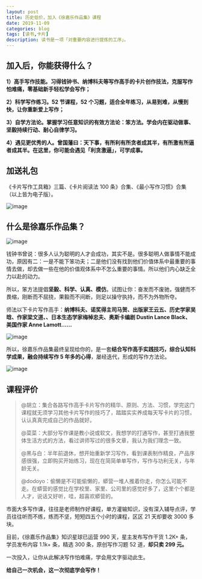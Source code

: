 ```yaml
---
layout: post
title: 历史低价，加入《徐嘉乐作品集》课程
date: 2019-11-09
categories: blog
tags: [读书,卡片]
description: 读书是一项「对重要内容进行提炼的工序」。
---
```


## 加入后，你能获得什么？

**1）高手写作技能。习得钱钟书、纳博科夫等写作高手的卡片创作技法，克服写作怕难痛，零基础新手轻松学会写作；**

**2）科学写作练习。52 节课程，52 个习题，适合全年练习，从易到难，从慢到快，让你重新爱上写作；**

**3）自学方法论。掌握学习任意知识的有效方法论：笨方法。学会内在驱动做事、坚毅持续行动、耐心自律学习。**

**4）遇见更优秀的人。曾国藩曰：天下事，有所利有所贪者成其半，有所激有所逼者成其半。在这里，你可能会遇见「利贪激逼」，可学成事。**

## 加送礼包

《卡片写作工具箱》三篇、《卡片阅读法 100 条》合集、《最小写作习惯》合集（以上皆为电子版）。

![image](https://upload-images.jianshu.io/upload_images/32598-9184340191bd7c89?imageMogr2/auto-orient/strip%7CimageView2/2/w/1240)

## 什么是徐嘉乐作品集？

![image](https://upload-images.jianshu.io/upload_images/32598-fc242a1866ac9637?imageMogr2/auto-orient/strip%7CimageView2/2/w/1240)

钱钟书曾说：很多人认为聪明的人才会成功，其实不是。很多聪明人做事情不能成功，原因有二：一是不能下笨功夫；二是他们没有找到他们价值体系中最重要的事情去做，却去做一些在他的价值观体系中不怎么重要的事情。所以他们内心缺乏全力以赴的动力。

所以，笨方法提倡**坚毅、科学、认真、模仿**。试图让你：奋发而不废驰，强健而不畏缩，刚断而不屈挠，果毅而不间断，则足以操守执持，而不为外物所夺。

师法以下卡片写作高手：**纳博科夫、诺奖得主司马贺、出版家王云五、历史学家吴晗、作家梁文道、、日本生态学家梅棹忠夫、奥斯卡编剧 Dustin Lance Black、美国作家 Anne Lamott……**

![image](https://upload-images.jianshu.io/upload_images/32598-0baf913432daeeb9?imageMogr2/auto-orient/strip%7CimageView2/2/w/1240)

所以，徐嘉乐作品集最终呈现给你的，是一套**结合写作高手实践技巧，综合认知科学成果，融会持续写作 5 年多的心得**，屡经迭代，形成的写作方法论。

![image](https://upload-images.jianshu.io/upload_images/32598-09bf63f7933d535f?imageMogr2/auto-orient/strip%7CimageView2/2/w/1240)

## 课程评价

> @胡立：集合各路写作高手卡片写作的精华、原则、方法、习惯，学完这门课程就无须学习其他卡片写作的技巧了，踏踏实实养成每天写卡片的习惯，认认真真完成自己的作品就好。
> 
> @菜菜：大部分写作课是教小说或软文，我想学的打通写作，甚至打通我整体生活方式的方法，看过讲师写过的很多文章，我认为我们理念一致。
> 
> @黑与白：半年前退休，想开始重新学习写作，看到课表制作精良，产品序感很强，立即购买开始练习，现在在简简单单写作，写作与功利无关，与年龄无关。
> 
> @dodoyo：偷懒是不可能偷懒的，蟒营一堆人推着你走，你怎么可能不走。在蟒营的感觉比在学校里、家里、公司里的感觉好多了，这里个个都是人才，说话又好听，哇，超喜欢蟒营的。

市面大多写作课，往往是老师制作好课程，单方灌输知识，没有深入辅导点评，学员往往听而不练，练而不坚，短短四五个小时的课程，区区 21 天却要收 3000 多块。

目前，《徐嘉乐作品集》知识星球已运营 990 天，星主发布写作干货 1.2K+ 条，学员发布内容 1.1k+ 条，精选 300 条，原创写作习题 52 道，**却只卖 299 元。**



一次投入，让你从此解决写作怕难痛，学会用文字驱动此生。

**给自己一次机会，这一次彻底学会写作！**










